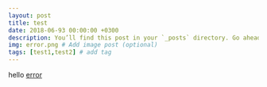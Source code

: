 ```yaml
---
layout: post
title: test
date: 2018-06-93 00:00:00 +0300
description: You’ll find this post in your `_posts` directory. Go ahead and edit it and re-build the site to see your changes. # Add post description (optional)
img: error.png # Add image post (optional)
tags: [test1,test2] # add tag
---
```

hello
[error]({{site.baseurl}}/assets/img/error.png)